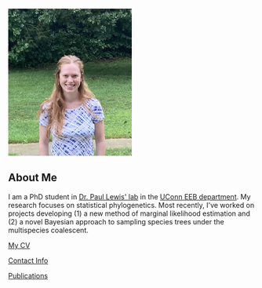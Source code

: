 ![image of Analisa Milkey](images/headshot.jpg "description")

## About Me
I am a PhD student in [Dr. Paul Lewis' lab](https://plewis.github.io/) in the [UConn EEB department](https://eeb.uconn.edu/). My research focuses on statistical phylogenetics. Most recently, I've worked on projects developing (1) a new method of marginal likelihood estimation and (2) a novel Bayesian approach to sampling species trees under the multispecies coalescent.

[My CV](PDFs/cv.pdf)

[Contact Info](contact-info.html)

[Publications](publications.md)
